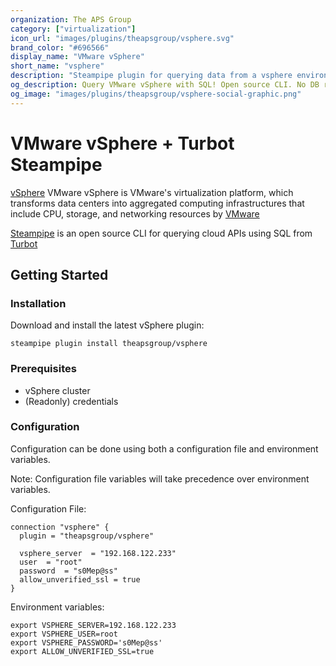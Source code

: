 ```yaml
---
organization: The APS Group
category: ["virtualization"]
icon_url: "images/plugins/theapsgroup/vsphere.svg"
brand_color: "#696566"
display_name: "VMware vSphere"
short_name: "vsphere"
description: "Steampipe plugin for querying data from a vsphere environment."
og_description: Query VMware vSphere with SQL! Open source CLI. No DB required.
og_image: "images/plugins/theapsgroup/vsphere-social-graphic.png"
---
```


# VMware vSphere + Turbot Steampipe

[vSphere](https://www.vmware.com/nl/products/vsphere.html) VMware vSphere is VMware's virtualization platform, which transforms data centers into aggregated computing infrastructures that include CPU, storage, and networking resources by [VMware](https://www.vmware.com/)

[Steampipe](https://steampipe.io/) is an open source CLI for querying cloud APIs using SQL from [Turbot](https://turbot.com/)

## Getting Started

### Installation

Download and install the latest vSphere plugin:

```shell
steampipe plugin install theapsgroup/vsphere
```

### Prerequisites

- vSphere cluster
- (Readonly) credentials

### Configuration

Configuration can be done using both a configuration file and environment variables.

Note: Configuration file variables will take precedence over environment variables.

Configuration File:

```hcl
connection "vsphere" {
  plugin = "theapsgroup/vsphere"

  vsphere_server  = "192.168.122.233"
  user  = "root"
  password  = "s0Mep@ss"
  allow_unverified_ssl = true
}
```

Environment variables:

```
export VSPHERE_SERVER=192.168.122.233
export VSPHERE_USER=root
export VSPHERE_PASSWORD='s0Mep@ss'
export ALLOW_UNVERIFIED_SSL=true
```